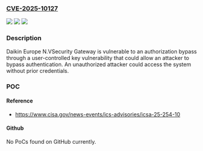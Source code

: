 ### [CVE-2025-10127](https://cve.mitre.org/cgi-bin/cvename.cgi?name=CVE-2025-10127)
![](https://img.shields.io/static/v1?label=Product&message=Security%20Gateway&color=blue)
![](https://img.shields.io/static/v1?label=Version&message=App%3A%20100%2C%20Frm%3A%20214%20&color=brightgreen)
![](https://img.shields.io/static/v1?label=Vulnerability&message=CWE-640&color=brightgreen)

### Description

Daikin Europe N.VSecurity Gateway is vulnerable to an authorization bypass through a user-controlled key vulnerability that could allow an attacker to bypass authentication. An unauthorized attacker could access the system without prior credentials.

### POC

#### Reference
- https://www.cisa.gov/news-events/ics-advisories/icsa-25-254-10

#### Github
No PoCs found on GitHub currently.

